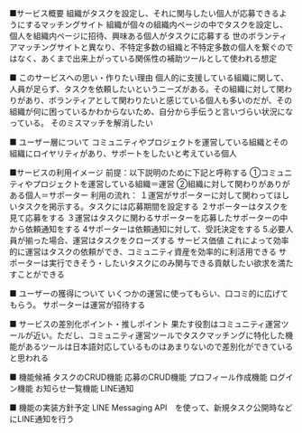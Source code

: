 ■サービス概要
組織がタスクを設定し、それに関与したい個人が応募できるようにするマッチングサイト
組織が個々の組織内ページの中でタスクを設定し、個人を組織内ページに招待、興味ある個人がタスクに応募する
世のボランティアマッチングサイトと異なり、不特定多数の組織と不特定多数の個人を繋ぐのではなく、あくまで出来上がっている関係性の補助ツールとして使われる想定

■ このサービスへの思い・作りたい理由
個人的に支援している組織に関して、人員が足らず、タスクを依頼したいというニーズがある。その組織に対して関わりがあり、ボランティアとして関わりたいと感じている個人も多いのだが、その組織が何に困っているかわからないため、自分から手伝うと言いづらい状況になっている。
そのミスマッチを解消したい

■ ユーザー層について
コミュニティやプロジェクトを運営している組織とその組織にロイヤリティがあり、サポートをしたいと考えている個人

■サービスの利用イメージ
前提：以下説明のために下記と呼称する
    ①コミュニティやプロジェクトを運営している組織＝運営
    ②組織に対して関わりがありがある個人＝サポーター
利用の流れ：
    １運営がサポーターに対して関わってほしいタスクを掲示する。タスクには応募期間を設定する
    ２サポーターはタスクを見て応募をする
    ３運営はタスクに関わるサポーターを応募したサポーターの中から依頼通知をする
    4サポーターは依頼通知に対して、受託決定をする
5.必要人員が揃った場合、運営はタスクをクローズする
サービス価値
    これによって効率的に運営はタスクの依頼ができ、コミュニティ資産を効率的に利活用できる
    サポーターは実行できそう・したいタスクにのみ関与できる貢献したい欲求を満たすことができる

■ ユーザーの獲得について
いくつかの運営に使ってもらい、口コミ的に広げてもらう。
サポーターは運営が招待する

■ サービスの差別化ポイント・推しポイント
果たす役割はコミュニティ運営ツールが近い。ただし、コミュニティ運営ツールでタスクマッチングに特化した機能があるツールは日本語対応しているものはあまりないので差別化ができていると思われる

■ 機能候補
タスクのCRUD機能
応募のCRUD機能
プロフィール作成機能
ログイン機能
お知らせ一覧機能
LINE通知

■ 機能の実装方針予定
LINE Messaging API　を使って、新規タスク公開時などにLINE通知を行う
